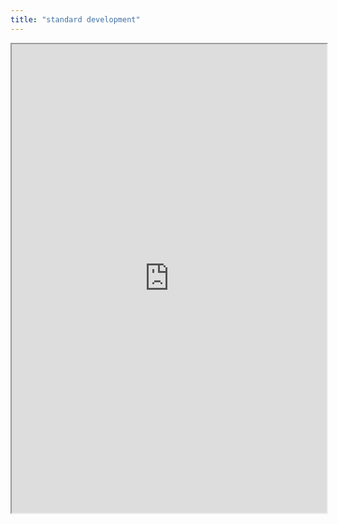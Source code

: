 ```yaml
---
title: "standard development"
---
```



<iframe height="750" width="100%" src="https://ewelton.github.io/ktest/wiki.html#standard%20development"></iframe>
